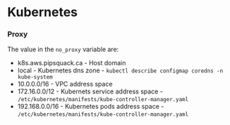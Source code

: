 # Kubernetes

### Proxy

The value in the `no_proxy` variable are:
- k8s.aws.pipsquack.ca - Host domain
- local - Kubernetes dns zone - `kubectl describe configmap coredns -n kube-system`
- 10.0.0.0/16 - VPC address space
- 172.16.0.0/12 - Kubernets service address space - `/etc/kubernetes/manifests/kube-controller-manager.yaml`
- 192.168.0.0/16 - Kubernetes pods address space - `/etc/kubernetes/manifests/kube-controller-manager.yaml`
